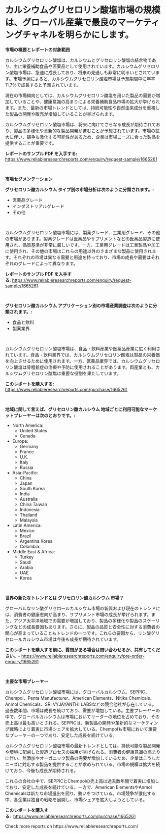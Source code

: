 <p><h1>カルシウムグリセロリン酸塩市場の規模は、グローバル産業で最良のマーケティングチャネルを明らかにします。</h1></p><p><strong>市場の概要とレポートの対象範囲</strong></p>
<p><p>カルシウムグリセロリン酸塩は、カルシウムとグリセロリン酸塩の結合物であり、主に栄養補助食品や医薬品として使用されています。カルシウムグリセロリン酸塩市場は、急速に成長しており、将来の見通しも非常に明るいとされています。市場予測によると、カルシウムグリセロリン酸塩市場は予想期間中に年率11.7％で成長すると予測されています。</p><p>現在の市場傾向としては、カルシウムグリセロリン酸塩を用いた製品の需要が増加していることや、健康意識の高まりによる栄養補助食品市場の拡大が挙げられます。また、最新の市場トレンドとしては、持続可能性や自然由来成分を重視した製品の開発や販売が増加していることが挙げられます。</p><p>カルシウムグリセロリン酸塩市場は、将来に向けてさらなる成長が期待されており、製品の多様化や革新的な製品開発が進むことが予想されています。市場の拡大に伴い、競争も激化する可能性があるため、企業は市場ニーズに合った製品を提供することが重要です。</p></p>
<p><strong>レポートのサンプル PDF を入手する:</strong> <a href="https://www.reliableresearchreports.com/enquiry/request-sample/1665261">https://www.reliableresearchreports.com/enquiry/request-sample/1665261</a></p>
<p>&nbsp;</p>
<p><strong>市場セグメンテーション</strong></p>
<p><strong>グリセロリン酸カルシウム タイプ別の市場分析は次のように分類されます。:</strong></p>
<p><ul><li>医薬品グレード</li><li>インダストリアルグレード</li><li>その他</li></ul></p>
<p>&nbsp;</p>
<p><p>カルシウムグリセロリン酸塩市場には、製薬グレード、工業用グレード、その他の市場があります。製薬グレードは医薬品やサプリメントなどの医薬品製造に使用され、品質基準が非常に厳しいです。一方、工業用グレードは工業製品や加工に使用され、その他の市場はこれらの用途以外のさまざまな製品に使用されます。それぞれの市場は異なる需要と用途を持っており、市場の成長や需要はそれぞれのグレードによって異なります。</p></p>
<p><strong>レポートのサンプル PDF を入手する:</strong>&nbsp;<a href="https://www.reliableresearchreports.com/enquiry/request-sample/1665261">https://www.reliableresearchreports.com/enquiry/request-sample/1665261</a></p>
<p>&nbsp;</p>
<p><strong> グリセロリン酸カルシウム アプリケーション別の市場産業調査は次のように分類されます。:</strong></p>
<p><ul><li>食品と飲料</li><li>製薬業界</li></ul></p>
<p>&nbsp;</p>
<p><p>カルシウムグリセロリン酸塩市場は、食品・飲料産業や医薬品産業に広く利用されています。食品・飲料業界では、カルシウムグリセロリン酸塩は製品の栄養価を向上させるために使用されます。一方、医薬品業界では、カルシウムグリセロリン酸塩は骨粗鬆症の治療や予防に使用されることがあります。両産業とも、カルシウムグリセロリン酸塩は重要な役割を果たしています。</p></p>
<p><strong>このレポートを購入する:</strong>&nbsp; <a href="https://www.reliableresearchreports.com/purchase/1665261">https://www.reliableresearchreports.com/purchase/1665261</a></p>
<p>&nbsp;</p>
<p><strong>地域に関して言えば、グリセロリン酸カルシウム 地域ごとに利用可能なマーケットプレーヤーは次のとおりです。:</strong></p>
<p><ul>
    <li>
        North America:
        <ul>
            <li>United States</li>
            <li>Canada</li>
        </ul>
    </li>
    <li>
        Europe:
        <ul>
            <li>Germany</li>
            <li>France</li>
            <li>U.K.</li>
            <li>Italy</li>
            <li>Russia</li>
        </ul>
    </li>
    <li>
        Asia-Pacific:
        <ul>
            <li>China</li>
            <li>Japan</li>
            <li>South Korea</li>
            <li>India</li>
            <li>Australia</li>
            <li>China Taiwan</li>
            <li>Indonesia</li>
            <li>Thailand</li>
            <li>Malaysia</li>
        </ul>
    </li>
    <li>
        Latin America:
        <ul>
            <li>Mexico</li>
            <li>Brazil</li>
            <li>Argentina Korea</li>
            <li>Colombia</li>
        </ul>
    </li>
    <li>
        Middle East & Africa:
        <ul>
            <li>Turkey</li>
            <li>Saudi</li>
            <li>Arabia</li>
            <li>UAE</li>
            <li>Korea</li>
        </ul>
    </li>
    </ul></p>
<p>&nbsp;</p>
<p><strong>世界の新たなトレンドとは グリセロリン酸カルシウム 市場？</strong></p>
<p><p>グローバルなリン酸グリセロールカルシウム市場の新興および現在のトレンドには、消費者の健康志向が高まり、サプリメント市場の成長が挙げられます。また、アジア太平洋地域での需要が増加しており、製品の多様化や製品のスケーリングなどの成長要因もあります。さらに、製品の品質と安全性に対する消費者の関心が高まっていることもトレンドの一つです。これらの要因から、リン酸グリセロールカルシウム市場は今後も成長が期待されています。</p></p>
<p><strong>このレポートを購入する前に、質問がある場合は問い合わせるか、共有してください。</strong>- <a href="https://www.reliableresearchreports.com/enquiry/pre-order-enquiry/1665261">https://www.reliableresearchreports.com/enquiry/pre-order-enquiry/1665261</a></p>
<p>&nbsp;</p>
<p><strong>主要な市場プレーヤー</strong></p>
<p><p>カルシウムグリセロリン酸塩市場には、グローバルカルシウム、SEPPIC、Chempol、Penta Manufacturer、American Elements、Nitika Chemicals、Anmol Chemicals、SRI VYJAYANTHI LABSなどの競合他社が存在している。過去数年間、市場は成長を続けており、需要が増加している。主要プレーヤーの中で、グローバルカルシウムは市場においてリーダーの地位を占めており、その売上高は最も高いとされる。SEPPICは、新製品の開発や革新的なマーケティング戦略により着実に市場シェアを拡大している。Chempolも市場において重要なプレーヤーの一つであり、安定した成長を続けている。</p><p>カルシウムグリセロリン酸塩市場の最新トレンドとしては、持続可能な製品開発や環境に配慮した製造プロセスの採用が挙げられる。消費者の健康意識の高まりに伴い、無添加やオーガニック製品の需要が増加しているため、企業はこうしたニーズに対応する製品を提供することが求められている。市場の規模は拡大を続けており、今後も成長が期待される。</p><p>これらの会社の中で、SEPPICとChempolの売上高は過去数年間で着実に増加しており、安定した成長を続けている。一方で、American ElementsやAnmol Chemicalsは新たな市場進出を図り、勢いをつけている。市場競争が激化する中、各企業は独自の戦略を展開し、市場シェアを拡大しようとしている。</p></p>
<p><strong>このレポートを購入する:</strong>&nbsp;&nbsp;<a href="https://www.reliableresearchreports.com/purchase/1665261">https://www.reliableresearchreports.com/purchase/1665261</a></p>
<p>Check more reports on https://www.reliableresearchreports.com/</p>